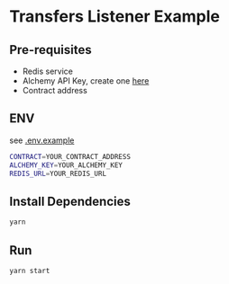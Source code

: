 # Transfers Listener Example

## Pre-requisites

* Redis service
* Alchemy API Key, create one [here](https://www.alchemy.com/)
* Contract address

## ENV

see [.env.example](./.env.example)

```bash
CONTRACT=YOUR_CONTRACT_ADDRESS
ALCHEMY_KEY=YOUR_ALCHEMY_KEY
REDIS_URL=YOUR_REDIS_URL
```

## Install Dependencies

```bash
yarn
```

## Run

```bash
yarn start
```
